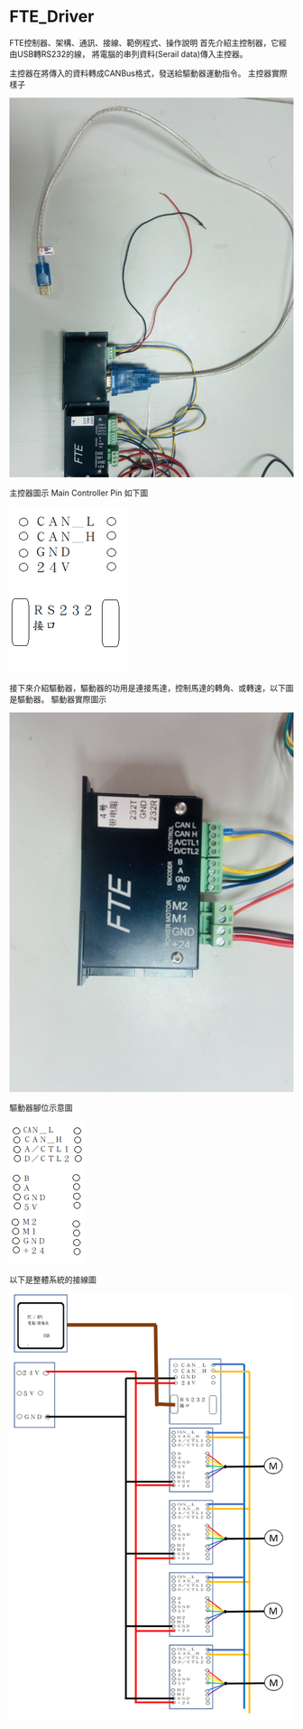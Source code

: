 # FTE_Driver
FTE控制器、架構、通訊、接線、範例程式、操作說明
首先介紹主控制器，它經由USB轉RS232的線，
將電腦的串列資料(Serail data)傳入主控器。

主控器在將傳入的資料轉成CANBus格式，發送給驅動器運動指令。
主控器實際樣子 

![image](https://github.com/harry123180/FTE_Driver/blob/main/%E4%B8%BB%E6%8E%A7%E6%8E%A5%E7%B7%9A%E5%9C%96Main%20controller%20Wiring%20Diagram.jpg)

主控器圖示 Main Controller Pin
如下圖


![image](https://github.com/harry123180/FTE_Driver/blob/main/%E4%B8%BB%E6%8E%A7%E5%99%A8%E5%9C%96%E7%A4%BAMain%20controller%20Diagram.png)

接下來介紹驅動器，驅動器的功用是連接馬達，控制馬達的轉角、或轉速，以下圖是驅動器。
驅動器實際圖示

![image](https://github.com/harry123180/FTE_Driver/blob/main/%E9%A9%85%E5%8B%95%E5%99%A8%E8%85%B3%E4%BD%8D%E5%9C%96Driver%20Pin%20Diagram.jpg)

驅動器腳位示意圖

![image](https://github.com/harry123180/FTE_Driver/blob/main/%E9%A9%85%E5%8B%95%E5%99%A8%E5%9C%96%E7%A4%BADriver%20Diagram.png)

以下是整體系統的接線圖

![image](https://github.com/harry123180/FTE_Driver/blob/main/%E7%B3%BB%E7%B5%B1%E7%B7%9A%E8%B7%AFSystem%20Wiring%20Diagram.png)
